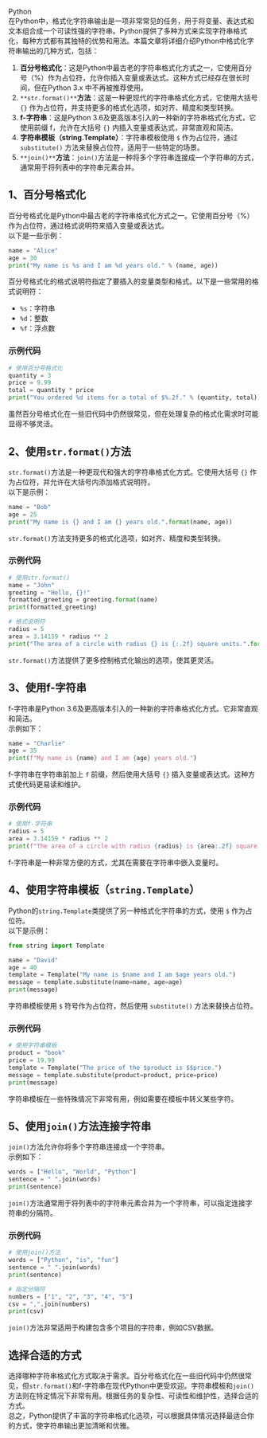 Python<br />在Python中，格式化字符串输出是一项非常常见的任务，用于将变量、表达式和文本组合成一个可读性强的字符串。Python提供了多种方式来实现字符串格式化，每种方式都有其独特的优势和用法。本篇文章将详细介绍Python中格式化字符串输出的几种方式，包括：

1. **百分号格式化**：这是Python中最古老的字符串格式化方式之一，它使用百分号（%）作为占位符，允许你插入变量或表达式。这种方式已经存在很长时间，但在Python 3.x 中不再被推荐使用。
2. `**str.format()**`**方法**：这是一种更现代的字符串格式化方式，它使用大括号 `{}` 作为占位符，并支持更多的格式化选项，如对齐、精度和类型转换。
3. **f-字符串**：这是Python 3.6及更高版本引入的一种新的字符串格式化方式，它使用前缀 f，允许在大括号 `{}` 内插入变量或表达式，非常直观和简洁。
4. **字符串模板（string.Template）**：字符串模板使用 `$` 作为占位符，通过 `substitute()` 方法来替换占位符，适用于一些特定的场景。
5. `**join()**`**方法**：`join()`方法是一种将多个字符串连接成一个字符串的方式，通常用于将列表中的字符串元素合并。
<a name="sK25E"></a>
## 1、百分号格式化
百分号格式化是Python中最古老的字符串格式化方式之一。它使用百分号（%）作为占位符，通过格式说明符来插入变量或表达式。<br />以下是一些示例：
```python
name = "Alice"
age = 30
print("My name is %s and I am %d years old." % (name, age))
```
百分号格式化的格式说明符指定了要插入的变量类型和格式。以下是一些常用的格式说明符：

- `%s`：字符串
- `%d`：整数
- `%f`：浮点数
<a name="ZDBWc"></a>
### 示例代码
```python
# 使用百分号格式化
quantity = 3
price = 9.99
total = quantity * price
print("You ordered %d items for a total of $%.2f." % (quantity, total))
```
虽然百分号格式化在一些旧代码中仍然很常见，但在处理复杂的格式化需求时可能显得不够灵活。
<a name="Wh7ty"></a>
## 2、使用`str.format()`方法
`str.format()`方法是一种更现代和强大的字符串格式化方式。它使用大括号 `{}` 作为占位符，并允许在大括号内添加格式说明符。<br />以下是示例：
```python
name = "Bob"
age = 25
print("My name is {} and I am {} years old.".format(name, age))
```
`str.format()`方法支持更多的格式化选项，如对齐、精度和类型转换。
<a name="LfF9a"></a>
### 示例代码
```python
# 使用str.format()
name = "John"
greeting = "Hello, {}!"
formatted_greeting = greeting.format(name)
print(formatted_greeting)

# 格式说明符
radius = 5
area = 3.14159 * radius ** 2
print("The area of a circle with radius {} is {:.2f} square units.".format(radius, area))
```
`str.format()`方法提供了更多控制格式化输出的选项，使其更灵活。
<a name="XC0jS"></a>
## 3、使用f-字符串
f-字符串是Python 3.6及更高版本引入的一种新的字符串格式化方式。它非常直观和简洁。<br />示例如下：
```python
name = "Charlie"
age = 35
print(f"My name is {name} and I am {age} years old.")
```
f-字符串在字符串前加上 `f` 前缀，然后使用大括号 `{}` 插入变量或表达式。这种方式使代码更易读和维护。
<a name="i3iFI"></a>
### 示例代码
```python
# 使用f-字符串
radius = 5
area = 3.14159 * radius ** 2
print(f"The area of a circle with radius {radius} is {area:.2f} square units.")
```
f-字符串是一种非常方便的方式，尤其在需要在字符串中嵌入变量时。
<a name="wtYNd"></a>
## 4、使用字符串模板（`string.Template`）
Python的`string.Template`类提供了另一种格式化字符串的方式，使用 `$` 作为占位符。<br />以下是示例：
```python
from string import Template

name = "David"
age = 40
template = Template("My name is $name and I am $age years old.")
message = template.substitute(name=name, age=age)
print(message)
```
字符串模板使用 `$` 符号作为占位符，然后使用 `substitute()` 方法来替换占位符。
<a name="QvyZI"></a>
### 示例代码
```python
# 使用字符串模板
product = "book"
price = 19.99
template = Template("The price of the $product is $$price.")
message = template.substitute(product=product, price=price)
print(message)
```
字符串模板在一些特殊情况下非常有用，例如需要在模板中转义某些字符。
<a name="mDq7O"></a>
## 5、使用`join()`方法连接字符串
`join()`方法允许你将多个字符串连接成一个字符串。<br />示例如下：
```python
words = ["Hello", "World", "Python"]
sentence = " ".join(words)
print(sentence)
```
`join()`方法通常用于将列表中的字符串元素合并为一个字符串，可以指定连接字符串的分隔符。
<a name="iTVZE"></a>
### 示例代码
```python
# 使用join()方法
words = ["Python", "is", "fun"]
sentence = " ".join(words)
print(sentence)

# 指定分隔符
numbers = ["1", "2", "3", "4", "5"]
csv = ",".join(numbers)
print(csv)
```
`join()`方法非常适用于构建包含多个项目的字符串，例如CSV数据。
<a name="cKSJE"></a>
## 选择合适的方式
选择哪种字符串格式化方式取决于需求。百分号格式化在一些旧代码中仍然很常见，但`str.format()`和f-字符串在现代Python中更受欢迎。字符串模板和`join()`方法则在特定情况下非常有用。根据任务的复杂性、可读性和维护性，选择合适的方式。<br />总之，Python提供了丰富的字符串格式化选项，可以根据具体情况选择最适合你的方式，使字符串输出更加清晰和优雅。
